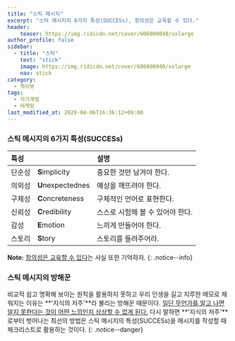 ```yaml
---
title: "스틱 메시지"
excerpt: "스틱 메시지의 6가지 특성(SUCCESs), 창의성은 교육할 수 있다."
header:
    teaser: https://img.ridicdn.net/cover/606000040/xxlarge
author_profile: false
sidebar:
  - title: "스틱"
    text: "stick"
    image: https://img.ridicdn.net/cover/606000040/xxlarge
    nav: stick
category:
  - 책리뷰
tags:
  - 자기계발
  - 마케팅
last_modified_at: 2020-04-06T16:36:12+09:00
---
```


### <i class="fas fa-clipboard-check"></i> 스틱 메시지의 6가지 특성(SUCCESs)

| 특성   |                   | 설명                             |
| :----- | ----------------- | :------------------------------- |
| 단순성 | **S**implicity    | 중요한 것만 남겨야 한다.         |
| 의외성 | **U**nexpectednes | 예상을 깨뜨려야 한다.            |
| 구체성 | **C**oncreteness  | 구체적인 언어로 표현한다.        |
| 신뢰성 | **C**redibility   | 스스로 시험해 볼 수 있어야 한다. |
| 감성   | **E**motion       | 느끼게 만들어야 한다.            |
| 스토리 | **S**tory         | 스토리를 들려주어라.             |

 **Note:** [창의성은 교육할 수 있다](#)는 사실 또한 기억하자.
{: .notice--info}

### 스틱 메시지의 방해꾼

비교적 쉽고 명확해 보이는 원칙을 활용하지 못하고 우리 인생을 길고 지루한 메모로 채워지는 이유는 **'지식의 저주'**라 불리는 방해꾼 때문이다. [일단 무언가를 알고 나면 알지 못한다는 것이 어떤 느낌인지 상상할 수 없게 된다.](#) 다시 말하면 **'지식의 저주'**로부터 벗어나는 최선의 방법은 스틱 메시지의 특성(SUCCESs)을 메시지를 작성할 때 체크리스트로 활용하는 것이다.
{: .notice--danger}
